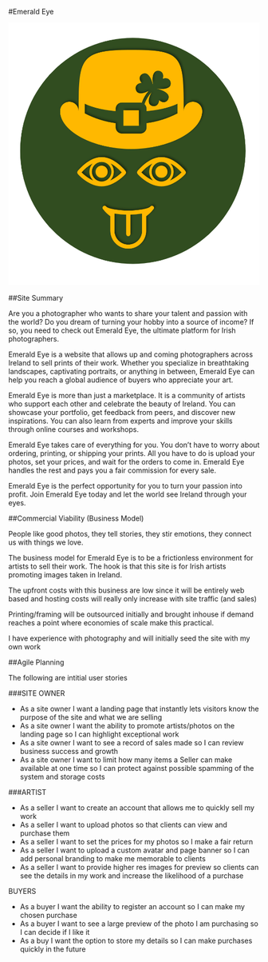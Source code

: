 #Emerald Eye

![Logo](./assets/docs/EE_logo.png)

##Site Summary

Are you a photographer who wants to share your talent and passion with the world? Do you dream of turning your hobby into a source of income? If so, you need to check out Emerald Eye, the ultimate platform for Irish photographers. 

Emerald Eye is a website that allows up and coming photographers across Ireland to sell prints of their work. Whether you specialize in breathtaking landscapes, captivating portraits, or anything in between, Emerald Eye can help you reach a global audience of buyers who appreciate your art. 

Emerald Eye is more than just a marketplace. It is a community of artists who support each other and celebrate the beauty of Ireland. You can showcase your portfolio, get feedback from peers, and discover new inspirations. You can also learn from experts and improve your skills through online courses and workshops. 

Emerald Eye takes care of everything for you. You don’t have to worry about ordering, printing, or shipping your prints. All you have to do is upload your photos, set your prices, and wait for the orders to come in. Emerald Eye handles the rest and pays you a fair commission for every sale. 

Emerald Eye is the perfect opportunity for you to turn your passion into profit. Join Emerald Eye today and let the world see Ireland through your eyes. 

##Commercial Viability (Business Model) 

People like good photos, they tell stories, they stir emotions, they connect us with things we love. 

The business model for Emerald Eye is to be a frictionless environment for artists to sell their work. The hook is that this site is for Irish artists promoting images taken in Ireland. 

The upfront costs with this business are low since it will be entirely web based and hosting costs will really only increase with site traffic (and sales) 

Printing/framing will be outsourced initially and brought inhouse if demand reaches a point where economies of scale make this practical. 

I have experience with photography and will initially seed the site with my own work 

##Agile Planning

The following are intitial user stories

###SITE OWNER 

* As a site owner I want a landing page that instantly lets visitors know the purpose of the site and what we are selling 
* As a site owner I want the ability to promote artists/photos on the landing page so I can highlight exceptional work 
* As a site owner I want to see a record of sales made so I can review business success and growth 
* As a site owner I want to limit how many items a Seller can make available at one time so I can protect against possible spamming of the system and storage costs 

###ARTIST 

* As a seller I want to create an account that allows me to quickly sell my work 
* As a seller I want to upload photos so that clients can view and purchase them 
* As a seller I want to set the prices for my photos so I make a fair return 
* As a seller I want to upload a custom avatar and page banner so I can add personal branding to make me memorable to clients 
* As a seller I want to provide higher res images for preview so clients can see the details in my work and increase the likelihood of a purchase 

BUYERS 

* As a buyer I want the ability to register an account so I can make my chosen purchase 
* As a buyer I want to see a large preview of the photo I am purchasing so I can decide if I like it 
* As a buy I want the option to store my details so I can make purchases quickly in the future 
